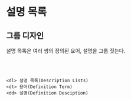 # 설명 목록

## 그룹 디자인

설명 목록은 여러 쌍의 정의된 요어, 설명을 그룹 짓는다.

<br/>
<br/>

    <dl> 설명 목록(Description Lists)
    <dt> 용어(Definition Term)
    <dd> 설명(Definition Desciption)

<br/>
  


<br/>
